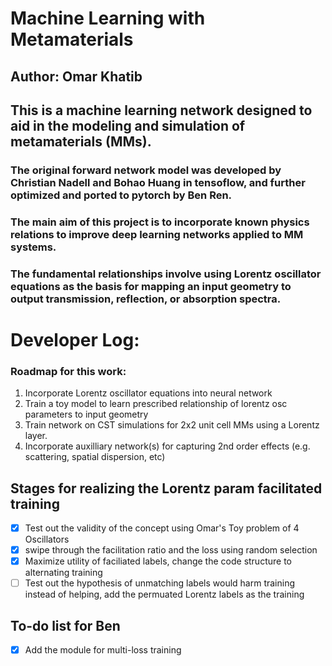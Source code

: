 # Machine Learning with Metamaterials 
## Author: Omar Khatib

## This is a machine learning network designed to aid in the modeling and simulation of metamaterials (MMs). 
### The original forward network model was developed by Christian Nadell and Bohao Huang in tensoflow, and further optimized and ported to pytorch by Ben Ren. 

### The main aim of this project is to incorporate known physics relations to improve deep learning networks applied to MM systems. 
### The fundamental relationships involve using Lorentz oscillator equations as the basis for mapping an input geometry to output transmission, reflection, or absorption spectra. 

# Developer Log:

### Roadmap for this work:
1. Incorporate Lorentz oscillator equations into neural network
2. Train a toy model to learn prescribed relationship of lorentz osc parameters to input geometry
3. Train network on CST simulations for 2x2 unit cell MMs using a Lorentz layer. 
4. Incorporate auxilliary network(s) for capturing 2nd order effects (e.g. scattering, spatial dispersion, etc)

## Stages for realizing the Lorentz param facilitated training
- [x] Test out the validity of the concept using Omar's Toy problem of 4 Oscillators
- [x] swipe through the facilitation ratio and the loss using random selection
- [x] Maximize utility of faciliated labels, change the code structure  to  alternating training 
- [ ] Test out the hypothesis of unmatching labels would harm training instead of helping, add the permuated Lorentz labels as the training

## To-do list for Ben
- [x] Add the module for multi-loss training